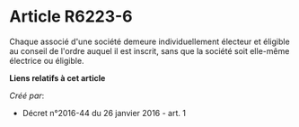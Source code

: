 # Article R6223-6

Chaque associé d'une société demeure individuellement électeur et éligible au conseil de l'ordre auquel il est inscrit, sans
que la société soit elle-même électrice ou éligible.

**Liens relatifs à cet article**

_Créé par_:

  - Décret n°2016-44 du 26 janvier 2016 - art. 1
